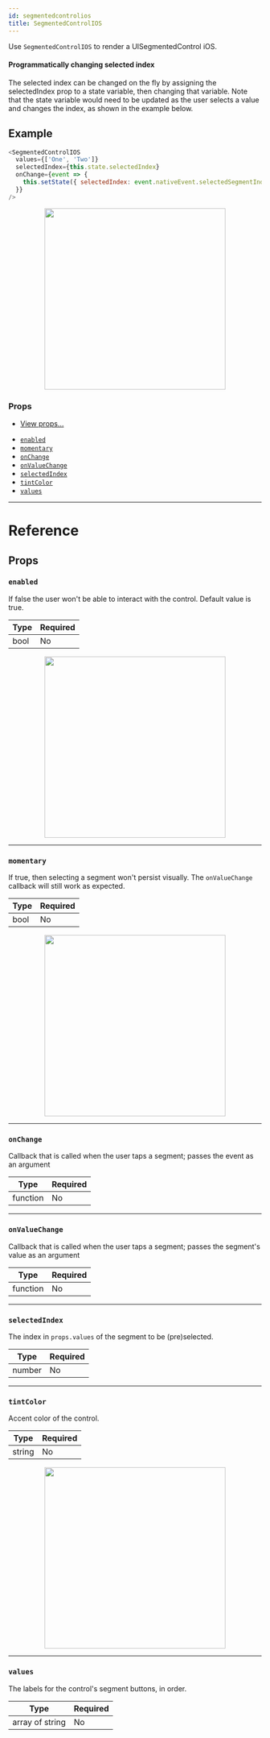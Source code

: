 ```yaml
---
id: segmentedcontrolios
title: SegmentedControlIOS
---
```


Use `SegmentedControlIOS` to render a UISegmentedControl iOS.

#### Programmatically changing selected index

The selected index can be changed on the fly by assigning the selectedIndex prop to a state variable, then changing that variable. Note that the state variable would need to be updated as the user selects a value and changes the index, as shown in the example below.

## Example

```javascript
<SegmentedControlIOS
  values={['One', 'Two']}
  selectedIndex={this.state.selectedIndex}
  onChange={event => {
    this.setState({ selectedIndex: event.nativeEvent.selectedSegmentIndex });
  }}
/>
```

<center><img src="https://reactnative.dev/docs/assets/SegmentedControlIOS/example.gif" width="360" /></center>

### Props

- [View props...](../view/#props)

* [`enabled`](../segmentedcontrolios/#enabled)
* [`momentary`](../segmentedcontrolios/#momentary)
* [`onChange`](../segmentedcontrolios/#onchange)
* [`onValueChange`](../segmentedcontrolios/#onvaluechange)
* [`selectedIndex`](../segmentedcontrolios/#selectedindex)
* [`tintColor`](../segmentedcontrolios/#tintcolor)
* [`values`](../segmentedcontrolios/#values)

---

# Reference

## Props

### `enabled`

If false the user won't be able to interact with the control. Default value is true.

| Type | Required |
| ---- | -------- |
| bool | No       |

<center><img src="https://reactnative.dev/docs/assets/SegmentedControlIOS/enabled.png" width="360" /></center>

---

### `momentary`

If true, then selecting a segment won't persist visually. The `onValueChange` callback will still work as expected.

| Type | Required |
| ---- | -------- |
| bool | No       |

<center><img src="https://reactnative.dev/docs/assets/SegmentedControlIOS/momentary.gif" width="360" /></center>

---

### `onChange`

Callback that is called when the user taps a segment; passes the event as an argument

| Type     | Required |
| -------- | -------- |
| function | No       |

---

### `onValueChange`

Callback that is called when the user taps a segment; passes the segment's value as an argument

| Type     | Required |
| -------- | -------- |
| function | No       |

---

### `selectedIndex`

The index in `props.values` of the segment to be (pre)selected.

| Type   | Required |
| ------ | -------- |
| number | No       |

---

### `tintColor`

Accent color of the control.

| Type   | Required |
| ------ | -------- |
| string | No       |

<center><img src="https://reactnative.dev/docs/assets/SegmentedControlIOS/tintColor.png" width="360" /></center>

---

### `values`

The labels for the control's segment buttons, in order.

| Type            | Required |
| --------------- | -------- |
| array of string | No       |
